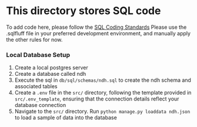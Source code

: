 This directory stores SQL code
=======
To add code here, please follow the [SQL Coding Standards](./tinman_SQL_schema_standard/README.md)
Please use the .sqlfluff file in your preferred development environment, and manually apply the other rules for now.

### Local Database Setup
1. Create a local postgres server
2. Create a database called ndh
3. Execute the sql in `db/sql/schemas/ndh.sql` to create the ndh schema and associated tables
4. Create a `.env` file in the `src/` directory, following the template provided in `src/.env_template`, ensuring that the connection details reflect your database connection
5. Navigate to the `src/` directory. Run `python manage.py loaddata ndh.json` to load a sample of data into the database
